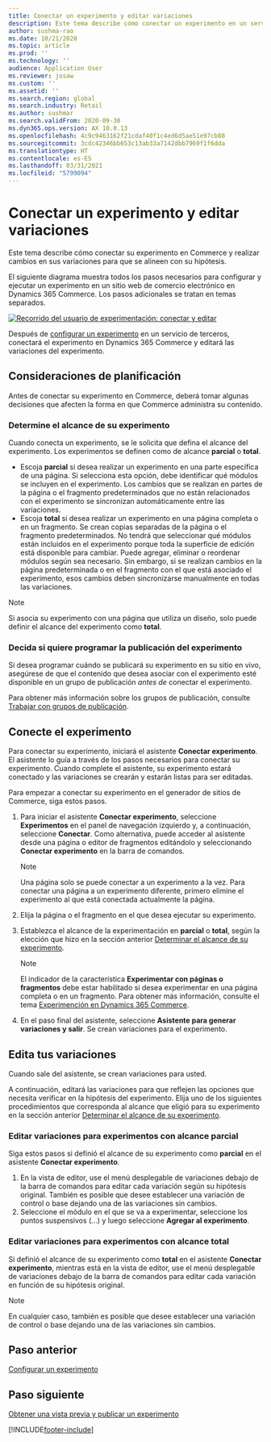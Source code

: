 ```yaml
---
title: Conectar un experimento y editar variaciones
description: Este tema describe cómo conectar un experimento en un servicio de terceros a Dynamics 365 Commerce y cómo editar variaciones para el experimento.
author: sushma-rao
ms.date: 10/21/2020
ms.topic: article
ms.prod: ''
ms.technology: ''
audience: Application User
ms.reviewer: josaw
ms.custom: ''
ms.assetid: ''
ms.search.region: global
ms.search.industry: Retail
ms.author: sushmar
ms.search.validFrom: 2020-09-30
ms.dyn365.ops.version: AX 10.0.13
ms.openlocfilehash: 4c9c9463162f21cdaf40f1c4ed6d5ae51e97cb88
ms.sourcegitcommit: 3cdc42346bb653c13ab33a7142dbb7969f1f6dda
ms.translationtype: HT
ms.contentlocale: es-ES
ms.lasthandoff: 03/31/2021
ms.locfileid: "5799094"
---
```

# <a name="connect-an-experiment-and-edit-variations"></a>Conectar un experimento y editar variaciones

Este tema describe cómo conectar su experimento en Commerce y realizar cambios en sus variaciones para que se alineen con su hipótesis. 

El siguiente diagrama muestra todos los pasos necesarios para configurar y ejecutar un experimento en un sitio web de comercio electrónico en Dynamics 365 Commerce. Los pasos adicionales se tratan en temas separados.

[ ![Recorrido del usuario de experimentación: conectar y editar](./media/experimentation_connect_edit.svg) ](./media/experimentation_connect_edit.svg#lightbox)

Después de [configurar un experimento](experimentation-setup.md) en un servicio de terceros, conectará el experimento en Dynamics 365 Commerce y editará las variaciones del experimento.

## <a name="planning-considerations"></a>Consideraciones de planificación

Antes de conectar su experimento en Commerce, deberá tomar algunas decisiones que afecten la forma en que Commerce administra su contenido.

### <a name="determine-the-scope-of-your-experiment"></a>Determine el alcance de su experimento
Cuando conecta un experimento, se le solicita que defina el alcance del experimento. Los experimentos se definen como de alcance **parcial** o **total**.
- Escoja **parcial** si desea realizar un experimento en una parte específica de una página. Si selecciona esta opción, debe identificar qué módulos se incluyen en el experimento. Los cambios que se realizan en partes de la página o el fragmento predeterminados que no están relacionados con el experimento se sincronizan automáticamente entre las variaciones.
- Escoja **total** si desea realizar un experimento en una página completa o en un fragmento. Se crean copias separadas de la página o el fragmento predeterminados. No tendrá que seleccionar qué módulos están incluidos en el experimento porque toda la superficie de edición está disponible para cambiar. Puede agregar, eliminar o reordenar módulos según sea necesario. Sin embargo, si se realizan cambios en la página predeterminada o en el fragmento con el que está asociado el experimento, esos cambios deben sincronizarse manualmente en todas las variaciones.

<!-- not to editors, we're adding an image here to illustrate the difference. it will help.) -->

> [!NOTE]
> Si asocia su experimento con una página que utiliza un diseño, solo puede definir el alcance del experimento como **total**.

### <a name="decide-if-you-want-to-schedule-when-your-experiment-is-published"></a>Decida si quiere programar la publicación del experimento
Si desea programar cuándo se publicará su experimento en su sitio en vivo, asegúrese de que el contenido que desea asociar con el experimento esté disponible en un grupo de publicación *antes de* conectar el experimento. 

Para obtener más información sobre los grupos de publicación, consulte [Trabajar con grupos de publicación](publish-groups.md).


## <a name="connect-your-experiment"></a>Conecte el experimento
Para conectar su experimento, iniciará el asistente **Conectar experimento**. El asistente lo guía a través de los pasos necesarios para conectar su experimento. Cuando complete el asistente, su experimento estará conectado y las variaciones se crearán y estarán listas para ser editadas.

Para empezar a conectar su experimento en el generador de sitios de Commerce, siga estos pasos.

1. Para iniciar el asistente **Conectar experimento**, seleccione **Experimentos** en el panel de navegación izquierdo y, a continuación, seleccione **Conectar**. Como alternativa, puede acceder al asistente desde una página o editor de fragmentos editándolo y seleccionando **Conectar experimento** en la barra de comandos.

    > [!NOTE]
    > Una página solo se puede conectar a un experimento a la vez. Para conectar una página a un experimento diferente, primero elimine el experimento al que está conectada actualmente la página.

1. Elija la página o el fragmento en el que desea ejecutar su experimento.
1. Establezca el alcance de la experimentación en **parcial** o **total**, según la elección que hizo en la sección anterior [Determinar el alcance de su experimento](#determine-the-scope-of-your-experiment).
    > [!NOTE]
    > El indicador de la característica **Experimentar con páginas o fragmentos** debe estar habilitado si desea experimentar en una página completa o en un fragmento. Para obtener más información, consulte el tema [Experimención en Dynamics 365 Commerce](experimentation-overview.md).
    
1. En el paso final del asistente, seleccione **Asistente para generar variaciones y salir**. Se crean variaciones para el experimento. 

## <a name="edit-your-variations"></a>Edita tus variaciones
Cuando sale del asistente, se crean variaciones para usted. 

A continuación, editará las variaciones para que reflejen las opciones que necesita verificar en la hipótesis del experimento. Elija uno de los siguientes procedimientos que corresponda al alcance que eligió para su experimento en la sección anterior [Determinar el alcance de su experimento](#determine-the-scope-of-your-experiment).

### <a name="edit-variations-for-experiments-with-partial-scope"></a>Editar variaciones para experimentos con alcance parcial
Siga estos pasos si definió el alcance de su experimento como **parcial** en el asistente **Conectar experimento**.

1. En la vista de editor, use el menú desplegable de variaciones debajo de la barra de comandos para editar cada variación según su hipótesis original. También es posible que desee establecer una variación de control o base dejando una de las variaciones sin cambios.
1. Seleccione el módulo en el que se va a experimentar, seleccione los puntos suspensivos (...) y luego seleccione **Agregar al experimento**.

### <a name="edit-variations-for-experiments-with-entire-scope"></a>Editar variaciones para experimentos con alcance total
Si definió el alcance de su experimento como **total** en el asistente **Conectar experimento**, mientras está en la vista de editor, use el menú desplegable de variaciones debajo de la barra de comandos para editar cada variación en función de su hipótesis original. 

> [!NOTE]
> En cualquier caso, también es posible que desee establecer una variación de control o base dejando una de las variaciones sin cambios.

## <a name="previous-step"></a>Paso anterior
[Configurar un experimento](experimentation-setup.md) 


## <a name="next-step"></a>Paso siguiente
[Obtener una vista previa y publicar un experimento](experimentation-preview-publish.md)


[!INCLUDE[footer-include](../includes/footer-banner.md)]
